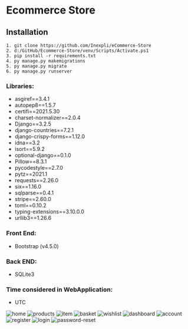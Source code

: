 # Ecommerce Store

## Installation

```
1. git clone https://github.com/Inexpli/eCommerce-Store
2. d:/GitHub/Ecommerce-Store/venv/Scripts/Activate.ps1  
3. pip install -r requirements.txt
4. py manage.py makemigrations
5. py manage.py migrate
6. py manage.py runserver
```

### Libraries:
 - asgiref==3.4.1
 - autopep8==1.5.7
 - certifi==2021.5.30
 - charset-normalizer==2.0.4
 - Django==3.2.5
 - django-countries==7.2.1
 - django-crispy-forms==1.12.0
 - idna==3.2
 - isort==5.9.2
 - optional-django==0.1.0
 - Pillow==8.3.1
 - pycodestyle==2.7.0
 - pytz==2021.1
 - requests==2.26.0
 - six==1.16.0
 - sqlparse==0.4.1
 - stripe==2.60.0
 - toml==0.10.2
 - typing-extensions==3.10.0.0
 - urllib3==1.26.6

### Front End:
 - Bootstrap (v4.5.0)
### Back END:
 - SQLite3

### Time considered in WebApplication: 
 - UTC
 
![home](https://user-images.githubusercontent.com/61479966/136077739-72ccc2b6-3e9c-4323-9de5-d448a52f5a38.png)
![products](https://user-images.githubusercontent.com/61479966/136082175-b633cab9-3923-41c1-828b-6a6fc55576fa.png)
![item](https://user-images.githubusercontent.com/61479966/136077931-abc1da41-30f8-454b-956c-a89b0774488b.png)
![basket](https://user-images.githubusercontent.com/61479966/136078026-318c816b-954c-4186-83b7-989b29ce5da4.png)
![wishlist](https://user-images.githubusercontent.com/61479966/136082086-e5b30452-6db5-4c1c-8917-ddae0920ad34.png)
![dashboard](https://user-images.githubusercontent.com/61479966/136082268-25b8e4a2-d917-4ffe-8ece-518d7aec60c1.png)
![account](https://user-images.githubusercontent.com/61479966/136082484-f0f6553a-d441-4939-b356-db4d8062b13c.png)
![register](https://user-images.githubusercontent.com/61479966/136082592-1fcbbfd3-abac-4069-b491-2d573f90d7ce.png)
![login](https://user-images.githubusercontent.com/61479966/136082595-85121d91-3b31-4a5d-94e7-dd0f84ba3fc6.png)
![password-reset](https://user-images.githubusercontent.com/61479966/136082661-ba371e12-f885-4e6e-9c61-1567cfdb1b2e.png)


